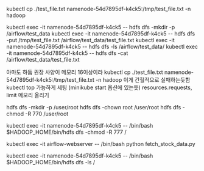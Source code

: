 kubectl cp ./test_file.txt namenode-54d7895df-k4ck5:/tmp/test_file.txt -n hadoop

kubectl exec -it namenode-54d7895df-k4ck5 -- hdfs dfs -mkdir -p /airflow/test_data
kubectl exec -it namenode-54d7895df-k4ck5 -- hdfs dfs -put /tmp/test_file.txt /airflow/test_data/test_file.txt
kubectl exec -it namenode-54d7895df-k4ck5 -- hdfs dfs -ls /airflow/test_data/
kubectl exec -it namenode-54d7895df-k4ck5 -- hdfs dfs -cat /airflow/test_data/test_file.txt

아마도 하둡 권장 사양이 메모리 16이상이라
kubectl cp ./test_file.txt namenode-54d7895df-k4ck5:/tmp/test_file.txt -n hadoop 이게 간헐적으로 실패하는듯함
kubectl top 가능하게 세팅 (minikube start 옵션에 있는듯)
resources.requests, limit 메모리 올리기

hdfs dfs -mkdir -p /user/root
hdfs dfs -chown root /user/root
hdfs dfs -chmod -R 770 /user/root

kubectl exec -it namenode-54d7895df-k4ck5 -- /bin/bash
$HADOOP_HOME/bin/hdfs dfs -chmod -R 777 /

kubectl exec -it airflow-webserver -- /bin/bash
python fetch_stock_data.py

kubectl exec -it namenode-54d7895df-k4ck5 -- /bin/bash
$HADOOP_HOME/bin/hdfs dfs -ls /
